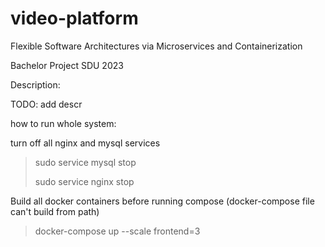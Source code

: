 # video-platform


Flexible Software Architectures via Microservices and Containerization

Bachelor Project SDU 2023

Description: 

TODO: add descr


how to run whole system: 

turn off all nginx and mysql services 

> sudo service mysql stop
> 
> sudo service nginx stop 

Build all docker containers before running compose (docker-compose file can't build from path)

> docker-compose up --scale frontend=3
